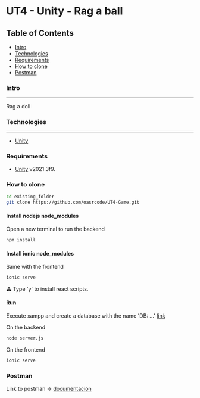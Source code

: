 # UT4 - Unity - Rag a ball

## Table of Contents
 - [Intro](#intro)
 - [Technologies](#technologies)
 - [Requirements](#requirements)
 - [How to clone](#how-to-clone)
 - [Postman](#postman)


### Intro
***
Rag a doll 

### Technologies
***
* [Unity](https://unity.com/es)

### Requirements

- [Unity](https://unity.com/es) v2021.3f9.

### How to clone

```bash
cd existing_folder
git clone https://github.com/oasrcode/UT4-Game.git

```
#### Install nodejs node_modules

Open a new terminal to run the backend

```bash
npm install

```
#### Install ionic node_modules

Same with the frontend

```bash
ionic serve

```
 :warning: Type 'y' to install react scripts.
#### Run

Execute xampp and create a database with the name 'DB: ...' [link](https://github.com/oasrcode/App-To-Do-Agenda/blob/main/AgendaApp-backend/app/config/db.config.js)

On the backend

```bash
node server.js

```
On the frontend
```bash
ionic serve

```
### Postman

Link to postman -> [documentación](https://www.postman.com/restless-firefly-229974/workspace/oasrcode/documentation/20512831-53234c34-ccfa-4941-8ee1-0ce41650c803)

 
